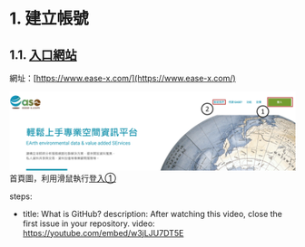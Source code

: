 # 1.   建立帳號
## 1.1.	[入口網站](https://www.ease-x.com/)
網址：[https://www.ease-x.com/](https://www.ease-x.com/) <br />

![image](https://github.com/ihsienlee/GitMdFile/blob/master/ease/figures/login01.png)<br />
首頁圖，利用滑鼠執行[登入①](https://app.ease-x.com/)<br />

steps:
- title: What is GitHub?
  description: After watching this video, close the first issue in your repository.
  video: https://youtube.com/embed/w3jLJU7DT5E


